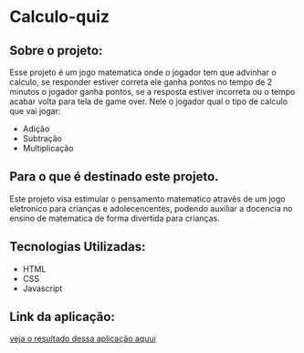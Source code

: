 # Calculo-quiz


## Sobre o projeto:

Esse projeto é um jogo matematica onde o jogador tem que advinhar o calculo, se responder estiver correta ele ganha pontos no tempo de 2 minutos o jogador ganha pontos, se a resposta estiver incorreta ou o tempo acabar volta para tela de game over. 
Nele o jogador qual o tipo de calculo que vai jogar:
* Adição
* Subtração
* Multiplicação

## Para o que é destinado este projeto.

Este projeto visa estimular o pensamento matematico atravês de um jogo eletronico para crianças e adolecencentes, podendo auxiliar a docencia no ensino de matematica de forma divertida para crianças.

## Tecnologias Utilizadas:

* HTML
* CSS
* Javascript

## Link da aplicação: 

[veja o resultado dessa aplicação aquui](https://festive-dubinsky-0785a7.netlify.app)
